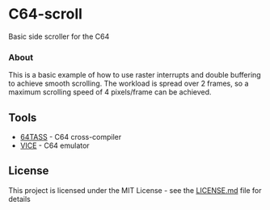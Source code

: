 # C64-scroll
Basic side scroller for the C64

### About
This is a basic example of how to use raster interrupts and double buffering to achieve smooth scrolling. The workload is spread over 2 frames, so a maximum scrolling speed of 4 pixels/frame can be achieved.

## Tools
* [64TASS](https://sourceforge.net/projects/tass64) - C64 cross-compiler
* [VICE](http://vice-emu.sourceforge.net) - C64 emulator

## License
This project is licensed under the MIT License - see the [LICENSE.md](LICENSE.md) file for details

